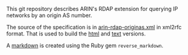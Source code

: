 This git repository describes ARIN's RDAP extension for querying IP networks
by an origin AS number.

The source of the specification is in [arin-rdap-originas.xml](arin-rdap-originas.xml) in
xml2rfc format. That is used to build the [html](arin-rdap-originas.html) and [text](arin-rdap-originas.txt)
versions.

A [markdown](arin-rdap-originas.md) is created using the Ruby gem `reverse_markdown`.
